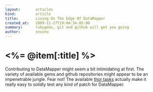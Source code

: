 ```yaml
---
layout:       articles
kind:         article
title:        Living On The Edge Of DataMapper
created_at:   2009-11-27T19:04:34-05:00
summary:      rubygems, git and github will get you going
author:       snusnu
---
```


<%= @item[:title] %>
================

Contributing to DataMapper might seem a bit intimidating at first. The variety
of available gems and github repositories might appear to be an
impenetrable jungle. Fear not! The available [thor tasks](http://github.com/datamapper/dm-dev) actually make it really easy to solidly test any kind of patch for DataMapper.

